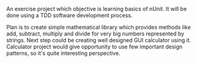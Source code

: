 An exercise project which objective is learning basics of nUnit. It will be done using a TDD software development process.

Plan is to create simple mathematical library which provides methods like add, subtract, multiply and divide for very big numbers represented by strings. Next step could be creating well designed GUI calculator using it. Calculator project would give opportunity to use few important design patterns, so it's quite interesting perspective.
